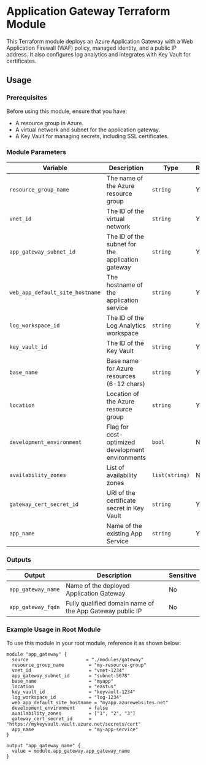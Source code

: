 # Application Gateway Terraform Module

This Terraform module deploys an Azure Application Gateway with a Web Application Firewall (WAF) policy, managed identity, and a public IP address. It also configures log analytics and integrates with Key Vault for certificates.

## Usage

### Prerequisites

Before using this module, ensure that you have:
- A resource group in Azure.
- A virtual network and subnet for the application gateway.
- A Key Vault for managing secrets, including SSL certificates.

### Module Parameters

| Variable                       | Description                                           | Type     | Required | Sensitive |
| ------------------------------- | ----------------------------------------------------- | -------- | -------- | --------- |
| `resource_group_name`            | The name of the Azure resource group                  | `string` | Yes      | No        |
| `vnet_id`                        | The ID of the virtual network                         | `string` | Yes      | No        |
| `app_gateway_subnet_id`          | The ID of the subnet for the application gateway      | `string` | Yes      | No        |
| `web_app_default_site_hostname`  | The hostname of the application service               | `string` | Yes      | No        |
| `log_workspace_id`               | The ID of the Log Analytics workspace                 | `string` | Yes      | No        |
| `key_vault_id`                   | The ID of the Key Vault                               | `string` | Yes      | No        |
| `base_name`                      | Base name for Azure resources (6-12 chars)            | `string` | Yes      | No        |
| `location`                       | Location of the Azure resource group                  | `string` | Yes      | No        |
| `development_environment`        | Flag for cost-optimized development environments      | `bool`   | No       | No        |
| `availability_zones`             | List of availability zones                            | `list(string)` | No       | No        |
| `gateway_cert_secret_id`         | URI of the certificate secret in Key Vault            | `string` | Yes      | Yes       |
| `app_name`                       | Name of the existing App Service                      | `string` | Yes      | No        |

### Outputs

| Output                   | Description                                   | Sensitive |
| ------------------------- | --------------------------------------------- | --------- |
| `app_gateway_name`         | Name of the deployed Application Gateway      | No        |
| `app_gateway_fqdn`         | Fully qualified domain name of the App Gateway public IP | No        |

### Example Usage in Root Module

To use this module in your root module, reference it as shown below:

```hcl
module "app_gateway" {
  source                     = "./modules/gateway"
  resource_group_name         = "my-resource-group"
  vnet_id                     = "vnet-1234"
  app_gateway_subnet_id       = "subnet-5678"
  base_name                   = "myapp"
  location                    = "eastus"
  key_vault_id                = "keyvault-1234"
  log_workspace_id            = "log-1234"
  web_app_default_site_hostname = "myapp.azurewebsites.net"
  development_environment     = false
  availability_zones          = ["1", "2", "3"]
  gateway_cert_secret_id      = "https://mykeyvault.vault.azure.net/secrets/cert"
  app_name                    = "my-app-service"
}

output "app_gateway_name" {
  value = module.app_gateway.app_gateway_name
}

